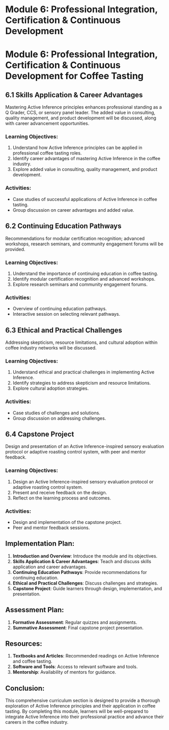# Module 6: Professional Integration, Certification & Continuous Development

# Module 6: Professional Integration, Certification & Continuous Development for Coffee Tasting

## 6.1 Skills Application & Career Advantages

Mastering Active Inference principles enhances professional standing as a Q Grader, CCS, or sensory panel leader. The added value in consulting, quality management, and product development will be discussed, along with career advancement opportunities.

### Learning Objectives:
1. Understand how Active Inference principles can be applied in professional coffee tasting roles.
2. Identify career advantages of mastering Active Inference in the coffee industry.
3. Explore added value in consulting, quality management, and product development.

### Activities:
- Case studies of successful applications of Active Inference in coffee tasting.
- Group discussion on career advantages and added value.

## 6.2 Continuing Education Pathways

Recommendations for modular certification recognition; advanced workshops, research seminars, and community engagement forums will be provided.

### Learning Objectives:
1. Understand the importance of continuing education in coffee tasting.
2. Identify modular certification recognition and advanced workshops.
3. Explore research seminars and community engagement forums.

### Activities:
- Overview of continuing education pathways.
- Interactive session on selecting relevant pathways.

## 6.3 Ethical and Practical Challenges

Addressing skepticism, resource limitations, and cultural adoption within coffee industry networks will be discussed.

### Learning Objectives:
1. Understand ethical and practical challenges in implementing Active Inference.
2. Identify strategies to address skepticism and resource limitations.
3. Explore cultural adoption strategies.

### Activities:
- Case studies of challenges and solutions.
- Group discussion on addressing challenges.

## 6.4 Capstone Project

Design and presentation of an Active Inference-inspired sensory evaluation protocol or adaptive roasting control system, with peer and mentor feedback.

### Learning Objectives:
1. Design an Active Inference-inspired sensory evaluation protocol or adaptive roasting control system.
2. Present and receive feedback on the design.
3. Reflect on the learning process and outcomes.

### Activities:
- Design and implementation of the capstone project.
- Peer and mentor feedback sessions.

## Implementation Plan:

1. **Introduction and Overview**: Introduce the module and its objectives.
2. **Skills Application & Career Advantages**: Teach and discuss skills application and career advantages.
3. **Continuing Education Pathways**: Provide recommendations for continuing education.
4. **Ethical and Practical Challenges**: Discuss challenges and strategies.
5. **Capstone Project**: Guide learners through design, implementation, and presentation.

## Assessment Plan:

1. **Formative Assessment**: Regular quizzes and assignments.
2. **Summative Assessment**: Final capstone project presentation.

## Resources:

1. **Textbooks and Articles**: Recommended readings on Active Inference and coffee tasting.
2. **Software and Tools**: Access to relevant software and tools.
3. **Mentorship**: Availability of mentors for guidance.

## Conclusion:

This comprehensive curriculum section is designed to provide a thorough exploration of Active Inference principles and their application in coffee tasting. By completing this module, learners will be well-prepared to integrate Active Inference into their professional practice and advance their careers in the coffee industry.